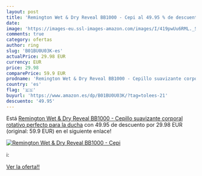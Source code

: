 ```yaml
---
layout: post
title: 'Remington Wet & Dry Reveal BB1000 - Cepi al 49.95 % de descuento'
date: 
image: 'https://images-eu.ssl-images-amazon.com/images/I/419pwUu6RML._SL200_.jpg'
comments: true
category: ofertas
author: ring
slug: 'B01BU0U03K-es'
actualPrice: 29.98 EUR
currency: EUR
price: 29.98
comparePrice: 59.9 EUR
prodname: 'Remington Wet & Dry Reveal BB1000 - Cepillo suavizante corporal  rotativo  perfecto para la ducha'
country: 'es'
flag: '🇪🇸'
buyurl: 'https://www.amazon.es/dp/B01BU0U03K/?tag=tolees-21'
descuento: '49.95'
---
```


Está [Remington Wet & Dry Reveal BB1000 - Cepillo suavizante corporal  rotativo  perfecto para la ducha](https://www.amazon.es/dp/B01BU0U03K/?tag=tolees-21) con 49.95 de descuento por 29.98 EUR (original: 59.9 EUR) en el siguiente enlace!

[![Remington Wet & Dry Reveal BB1000 - Cepi](https://images-eu.ssl-images-amazon.com/images/I/419pwUu6RML._SL200_.jpg)](https://www.amazon.es/dp/B01BU0U03K/?tag=tolees-21)

ℹ️:


[Ver la oferta!!](https://www.amazon.es/dp/B01BU0U03K/?tag=tolees-21)
